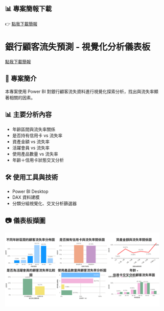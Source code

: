 
## 📊 專案簡報下載
👉 [點我下載簡報](./Bank_Churn_Presentation.pdf)

# 銀行顧客流失預測 - 視覺化分析儀表板

[點我下載簡報](./表格.pdf)

## 📌 專案簡介
本專案使用 Power BI 對銀行顧客流失資料進行視覺化探索分析，找出與流失率顯著相關的因素。

## 📊 主要分析內容
- 年齡區間與流失率關係
- 是否持有信用卡 vs 流失率
- 資產金額 vs 流失率
- 活躍會員 vs 流失率
- 使用產品數量 vs 流失率
- 年齡＋信用卡狀態交叉分析

## 🛠 使用工具與技術
- Power BI Desktop
- DAX 資料建模
- 分類分組視覺化、交叉分析篩選器

## 📷 儀表板擷圖
![dashboard](./dashboard_preview.png)
